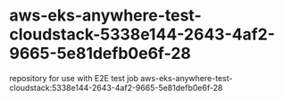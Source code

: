 # aws-eks-anywhere-test-cloudstack-5338e144-2643-4af2-9665-5e81defb0e6f-28
repository for use with E2E test job aws-eks-anywhere-test-cloudstack:5338e144-2643-4af2-9665-5e81defb0e6f-28
